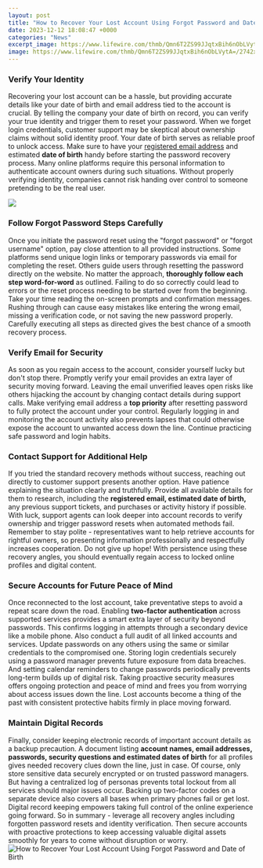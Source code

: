 ```yaml
---
layout: post
title: "How to Recover Your Lost Account Using Forgot Password and Date of Birth"
date: 2023-12-12 18:08:47 +0000
categories: "News"
excerpt_image: https://www.lifewire.com/thmb/Qmn6T2ZS99JJqtxBih6nObLVytA=/2742x1765/filters:no_upscale():max_bytes(150000):strip_icc()/009-recover-facebook-password-without-email-and-phone-number-4582257-14b38734c18b47c1a96ae363740719f6.jpg
image: https://www.lifewire.com/thmb/Qmn6T2ZS99JJqtxBih6nObLVytA=/2742x1765/filters:no_upscale():max_bytes(150000):strip_icc()/009-recover-facebook-password-without-email-and-phone-number-4582257-14b38734c18b47c1a96ae363740719f6.jpg
---
```


### Verify Your Identity
Recovering your lost account can be a hassle, but providing accurate details like your date of birth and email address tied to the account is crucial. By telling the company your date of birth on record, you can verify your true identity and trigger them to reset your password. When we forget login credentials, customer support may be skeptical about ownership claims without solid identity proof. Your date of birth serves as reliable proof to unlock access.
Make sure to have your [registered email address](https://store.fi.io.vn/womens-cute-but-psycho-bae-darling-crazy-girlfriend-t-shirt/men&) and estimated **date of birth** handy before starting the password recovery process. Many online platforms require this personal information to authenticate account owners during such situations. Without properly verifying identity, companies cannot risk handing over control to someone pretending to be the real user. 

![](http://broexperts.com/wp-content/uploads/2016/10/feature.jpg)
### Follow Forgot Password Steps Carefully
Once you initiate the password reset using the "forgot password" or "forgot username" option, pay close attention to all provided instructions. Some platforms send unique login links or temporary passwords via email for completing the reset. Others guide users through resetting the password directly on the website. No matter the approach, **thoroughly follow each step word-for-word** as outlined. Failing to do so correctly could lead to errors or the reset process needing to be started over from the beginning. 
Take your time reading the on-screen prompts and confirmation messages. Rushing through can cause easy mistakes like entering the wrong email, missing a verification code, or not saving the new password properly. Carefully executing all steps as directed gives the best chance of a smooth recovery process.
### Verify Email for Security
As soon as you regain access to the account, consider yourself lucky but don't stop there. Promptly verify your email provides an extra layer of security moving forward. Leaving the email unverified leaves open risks like others hijacking the account by changing contact details during support calls. Make verifying email address a **top priority** after resetting password to fully protect the account under your control. 
Regularly logging in and monitoring the account activity also prevents lapses that could otherwise expose the account to unwanted access down the line. Continue practicing safe password and login habits.
### Contact Support for Additional Help
If you tried the standard recovery methods without success, reaching out directly to customer support presents another option. Have patience explaining the situation clearly and truthfully. Provide all available details for them to research, including the **registered email, estimated date of birth,** any previous support tickets, and purchases or activity history if possible. 
With luck, support agents can look deeper into account records to verify ownership and trigger password resets when automated methods fail. Remember to stay polite - representatives want to help retrieve accounts for rightful owners, so presenting information professionally and respectfully increases cooperation. 
Do not give up hope! With persistence using these recovery angles, you should eventually regain access to locked online profiles and digital content.
### Secure Accounts for Future Peace of Mind  
Once reconnected to the lost account, take preventative steps to avoid a repeat scare down the road. Enabling **two-factor authentication** across supported services provides a smart extra layer of security beyond passwords. This confirms logging in attempts through a secondary device like a mobile phone.
Also conduct a full audit of all linked accounts and services. Update passwords on any others using the same or similar credentials to the compromised one. Storing login credentials securely using a password manager prevents future exposure from data breaches. And setting calendar reminders to change passwords periodically prevents long-term builds up of digital risk.
Taking proactive security measures offers ongoing protection and peace of mind and frees you from worrying about access issues down the line. Lost accounts become a thing of the past with consistent protective habits firmly in place moving forward.
### Maintain Digital Records 
Finally, consider keeping electronic records of important account details as a backup precaution. A document listing **account names, email addresses, passwords, security questions and estimated dates of birth** for all profiles gives needed recovery clues down the line, just in case. 
Of course, only store sensitive data securely encrypted or on trusted password managers. But having a centralized log of personas prevents total lockout from all services should major issues occur. Backing up two-factor codes on a separate device also covers all bases when primary phones fail or get lost. Digital record keeping empowers taking full control of the online experience going forward.
So in summary - leverage all recovery angles including forgotten password resets and identity verification. Then secure accounts with proactive protections to keep accessing valuable digital assets smoothly for years to come without disruption or worry.
![How to Recover Your Lost Account Using Forgot Password and Date of Birth](https://www.lifewire.com/thmb/Qmn6T2ZS99JJqtxBih6nObLVytA=/2742x1765/filters:no_upscale():max_bytes(150000):strip_icc()/009-recover-facebook-password-without-email-and-phone-number-4582257-14b38734c18b47c1a96ae363740719f6.jpg)
